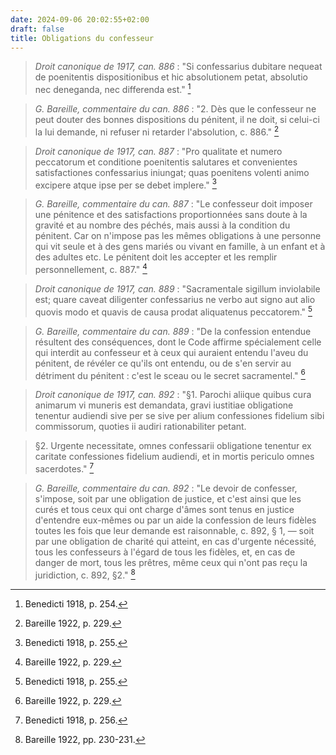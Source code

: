 ```yaml
---
date: 2024-09-06 20:02:55+02:00
draft: false
title: Obligations du confesseur
---
```





> *Droit canonique de 1917, can. 886* : "Si confessarius dubitare nequeat de poenitentis dispositionibus et hic absolutionem petat, absolutio nec deneganda, nec differenda est." [^1]

[^1]: Benedicti 1918, p. 254.

> *G. Bareille, commentaire du can. 886* : "2. Dès que le confesseur ne peut douter des bonnes dispositions du pénitent, il ne doit, si celui-ci la lui demande, ni refuser ni retarder l'absolution, c. 886." [^2]

[^2]: Bareille 1922, p. 229.

> *Droit canonique de 1917, can. 887* : "Pro qualitate et numero peccatorum et conditione poenitentis salutares et convenientes satisfactiones confessarius iniungat; quas poenitens volenti animo excipere atque ipse per se debet implere." [^3]

[^3]: Benedicti 1918, p. 255.

> *G. Bareille, commentaire du can. 887* : "Le confesseur doit imposer une pénitence et des satisfactions proportionnées sans doute à la gravité et au nombre des péchés, mais aussi à la condition du pénitent. Car on n'impose pas les mêmes obligations à une personne qui vit seule et à des gens mariés ou vivant en famille, à un enfant et à des adultes etc. Le pénitent doit les accepter et les remplir personnellement, c. 887." [^4]

[^4]: Bareille 1922, p. 229.

> *Droit canonique de 1917, can. 889* : "Sacramentale sigillum inviolabile est; quare caveat diligenter confessarius ne verbo aut signo aut alio quovis modo et quavis de causa prodat aliquatenus peccatorem." [^5]

[^5]: Benedicti 1918, p. 255.

> *G. Bareille, commentaire du can. 889* : "De la confession entendue résultent des conséquences, dont le Code affirme spécialement celle qui interdit au confesseur et à ceux qui auraient entendu l'aveu du pénitent, de révéler ce qu'ils ont entendu, ou de s'en servir au détriment du pénitent : c'est le sceau ou le secret sacramentel." [^6]

[^6]: Bareille 1922, p. 229.

> *Droit canonique de 1917, can. 892* : "§1. Parochi aliique quibus cura animarum vi muneris est demandata, gravi iustitiae obligatione tenentur audiendi sive per se sive per alium confessiones fidelium sibi commissorum, quoties ii audiri rationabiliter petant. 

> §2. Urgente necessitate, omnes confessarii obligatione tenentur ex caritate confessiones fidelium audiendi, et in mortis periculo omnes sacerdotes." [^7]

[^7]: Benedicti 1918, p. 256.

> *G. Bareille, commentaire du can. 892* : "Le devoir de confesser, s'impose, soit par une obligation de justice, et c'est ainsi que les curés et tous ceux qui ont charge d'âmes sont tenus en justice d'entendre eux-mêmes ou par un aide la confession de leurs fidèles toutes les fois que leur demande est raisonnable, c. 892, § 1, — soit par une obligation de charité qui atteint, en cas d'urgente nécessité, tous les confesseurs à l'égard de tous les fidèles, et, en cas de danger de mort, tous les prêtres, même ceux qui n'ont pas reçu la juridiction, c. 892, §2." [^8]

[^8]: Bareille 1922, pp. 230-231.


